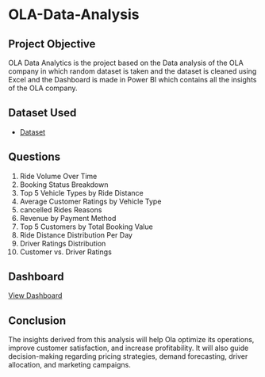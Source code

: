 # OLA-Data-Analysis
## Project Objective 
OLA Data Analytics is the project based on the Data analysis of the OLA company in which random dataset is taken and the dataset is cleaned using Excel and the Dashboard is made in Power BI which contains all the insights of the OLA company.

## Dataset Used 
- <a href="https://github.com/Sagar0908/OLA-Data-Analysis/blob/main/Bookings.xlsx">Dataset</a>

## Questions
1. Ride Volume Over Time
2. Booking Status Breakdown
3. Top 5 Vehicle Types by Ride Distance
4. Average Customer Ratings by Vehicle Type
5. cancelled Rides Reasons
6. Revenue by Payment Method
7. Top 5 Customers by Total Booking Value
8. Ride Distance Distribution Per Day
9. Driver Ratings Distribution
10. Customer vs. Driver Ratings

## Dashboard
<a href="https://github.com/Sagar0908/OLA-Data-Analysis/blob/main/OLA%20data%20Analyst.jpg">View Dashboard </a>

## Conclusion
The insights derived from this analysis will help Ola optimize its operations, improve customer satisfaction, and increase profitability. It will also guide decision-making regarding pricing strategies, demand forecasting, driver allocation, and marketing campaigns.
